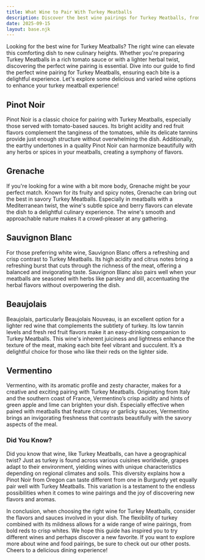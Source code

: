 ```yaml
---
title: What Wine to Pair With Turkey Meatballs
description: Discover the best wine pairings for Turkey Meatballs, from bold reds to crisp whites.
date: 2025-09-15
layout: base.njk
---
```


Looking for the best wine for Turkey Meatballs? The right wine can elevate this comforting dish to new culinary heights. Whether you're preparing Turkey Meatballs in a rich tomato sauce or with a lighter herbal twist, discovering the perfect wine pairing is essential. Dive into our guide to find the perfect wine pairing for Turkey Meatballs, ensuring each bite is a delightful experience. Let's explore some delicious and varied wine options to enhance your turkey meatball experience!

## Pinot Noir

Pinot Noir is a classic choice for pairing with Turkey Meatballs, especially those served with tomato-based sauces. Its bright acidity and red fruit flavors complement the tanginess of the tomatoes, while its delicate tannins provide just enough structure without overwhelming the dish. Additionally, the earthy undertones in a quality Pinot Noir can harmonize beautifully with any herbs or spices in your meatballs, creating a symphony of flavors.

## Grenache

If you're looking for a wine with a bit more body, Grenache might be your perfect match. Known for its fruity and spicy notes, Grenache can bring out the best in savory Turkey Meatballs. Especially in meatballs with a Mediterranean twist, the wine's subtle spice and berry flavors can elevate the dish to a delightful culinary experience. The wine's smooth and approachable nature makes it a crowd-pleaser at any gathering.

## Sauvignon Blanc

For those preferring white wine, Sauvignon Blanc offers a refreshing and crisp contrast to Turkey Meatballs. Its high acidity and citrus notes bring a refreshing burst that cuts through the richness of the meat, offering a balanced and invigorating taste. Sauvignon Blanc also pairs well when your meatballs are seasoned with herbs like parsley and dill, accentuating the herbal flavors without overpowering the dish.

## Beaujolais

Beaujolais, particularly Beaujolais Nouveau, is an excellent option for a lighter red wine that complements the subtlety of turkey. Its low tannin levels and fresh red fruit flavors make it an easy-drinking companion to Turkey Meatballs. This wine's inherent juiciness and lightness enhance the texture of the meat, making each bite feel vibrant and succulent. It’s a delightful choice for those who like their reds on the lighter side.

## Vermentino

Vermentino, with its aromatic profile and zesty character, makes for a creative and exciting pairing with Turkey Meatballs. Originating from Italy and the southern coast of France, Vermentino’s crisp acidity and hints of green apple and lime can brighten your dish. Especially effective when paired with meatballs that feature citrusy or garlicky sauces, Vermentino brings an invigorating freshness that contrasts beautifully with the savory aspects of the meal.

### Did You Know?

Did you know that wine, like Turkey Meatballs, can have a geographical twist? Just as turkey is found across various cuisines worldwide, grapes adapt to their environment, yielding wines with unique characteristics depending on regional climates and soils. This diversity explains how a Pinot Noir from Oregon can taste different from one in Burgundy yet equally pair well with Turkey Meatballs. This variation is a testament to the endless possibilities when it comes to wine pairings and the joy of discovering new flavors and aromas.

In conclusion, when choosing the right wine for Turkey Meatballs, consider the flavors and sauces involved in your dish. The flexibility of turkey combined with its mildness allows for a wide range of wine pairings, from bold reds to crisp whites. We hope this guide has inspired you to try different wines and perhaps discover a new favorite. If you want to explore more about wine and food pairings, be sure to check out our other posts. Cheers to a delicious dining experience!